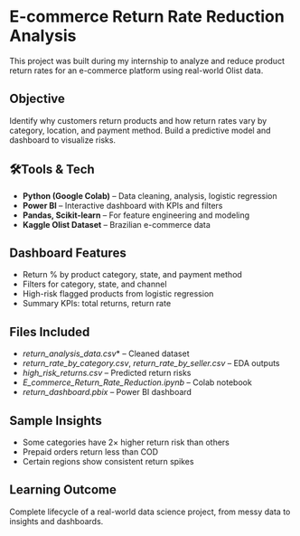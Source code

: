 # E-commerce Return Rate Reduction Analysis

This project was built during my internship to analyze and reduce product return rates for an e-commerce platform using real-world Olist data.

## Objective
Identify why customers return products and how return rates vary by category, location, and payment method. Build a predictive model and dashboard to visualize risks.

## 🛠Tools & Tech
- **Python (Google Colab)** – Data cleaning, analysis, logistic regression
- **Power BI** – Interactive dashboard with KPIs and filters
- **Pandas, Scikit-learn** – For feature engineering and modeling
- **Kaggle Olist Dataset** – Brazilian e-commerce data

## Dashboard Features
- Return % by product category, state, and payment method
- Filters for category, state, and channel
- High-risk flagged products from logistic regression
- Summary KPIs: total returns, return rate

## Files Included
- *return_analysis_data.csv** – Cleaned dataset
- *return_rate_by_category.csv*, *return_rate_by_seller.csv* – EDA outputs
- *high_risk_returns.csv* – Predicted return risks
- *E_commerce_Return_Rate_Reduction.ipynb* – Colab notebook
- *return_dashboard.pbix* – Power BI dashboard

## Sample Insights
-  Some categories have 2× higher return risk than others
-  Prepaid orders return less than COD
-  Certain regions show consistent return spikes

## Learning Outcome
Complete lifecycle of a real-world data science project, from messy data to insights and dashboards.
